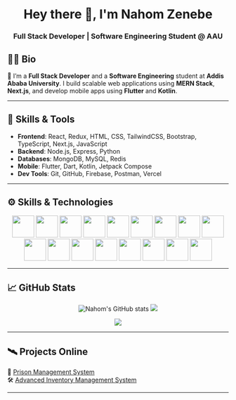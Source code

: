 <h1 align="center">Hey there 👋, I'm Nahom Zenebe</h1>
<h3 align="center">Full Stack Developer | Software Engineering Student @ AAU</h3>


## 👨‍💻 Bio
🚀 I’m a **Full Stack Developer** and a **Software Engineering** student at **Addis Ababa University**. I build scalable web applications using **MERN Stack**, **Next.js**, and develop mobile apps using **Flutter** and **Kotlin**.

---

## 🧠 Skills & Tools
- **Frontend**: React, Redux, HTML, CSS, TailwindCSS, Bootstrap, TypeScript, Next.js, JavaScript
- **Backend**: Node.js, Express, Python
- **Databases**: MongoDB, MySQL, Redis
- **Mobile**: Flutter, Dart, Kotlin, Jetpack Compose
- **Dev Tools**: Git, GitHub, Firebase, Postman, Vercel

---




## ⚙️ Skills & Technologies
<p align="center">
  <!-- Tech stack icons -->
  <img src="https://cdn.jsdelivr.net/gh/devicons/devicon/icons/javascript/javascript-original.svg" width="50"/>
  <img src="https://cdn.jsdelivr.net/gh/devicons/devicon/icons/react/react-original.svg" width="50"/>
  <img src="https://cdn.jsdelivr.net/gh/devicons/devicon/icons/redux/redux-original.svg" width="50"/>
  <img src="https://cdn.jsdelivr.net/gh/devicons/devicon/icons/html5/html5-original.svg" width="50"/>
  <img src="https://cdn.jsdelivr.net/gh/devicons/devicon/icons/css3/css3-original.svg" width="50"/>
  <img src="https://cdn.jsdelivr.net/gh/devicons/devicon/icons/bootstrap/bootstrap-original.svg" width="50"/>
  <img src="https://cdn.jsdelivr.net/gh/devicons/devicon/icons/typescript/typescript-original.svg" width="50"/>
  <img src="https://cdn.jsdelivr.net/gh/devicons/devicon/icons/nextjs/nextjs-original.svg" width="50"/>
  <img src="https://cdn.jsdelivr.net/gh/devicons/devicon/icons/nodejs/nodejs-original.svg" width="50"/>
  <img src="https://cdn.jsdelivr.net/gh/devicons/devicon/icons/python/python-original.svg" width="50"/>
  <img src="https://cdn.jsdelivr.net/gh/devicons/devicon/icons/mongodb/mongodb-original.svg" width="50"/>
  <img src="https://cdn.jsdelivr.net/gh/devicons/devicon/icons/flutter/flutter-original.svg" width="50"/>
  <img src="https://cdn.jsdelivr.net/gh/devicons/devicon/icons/firebase/firebase-plain.svg" width="50"/>
  <img src="https://cdn.jsdelivr.net/gh/devicons/devicon/icons/postman/postman-plain.svg" width="50"/>
  <img src="https://cdn.jsdelivr.net/gh/devicons/devicon/icons/git/git-original.svg" width="50"/>
  <img src="https://cdn.jsdelivr.net/gh/devicons/devicon/icons/kotlin/kotlin-original.svg" width="50"/>
  <img src="https://cdn.jsdelivr.net/gh/devicons/devicon/icons/c/c-original.svg" width="50"/>
</p>

---

## 📈 GitHub Stats 
<p align="center">
  <img src="https://github-readme-stats.vercel.app/api?username=nahom-zenebe&show_icons=true&count_private=true&theme=radical" alt="Nahom's GitHub stats" />
  <img src="https://github-readme-stats.vercel.app/api/top-langs/?username=nahom-zenebe&langs_count=10&layout=compact&theme=radical" />
</p>

<p align="center">
  <img src="https://github-readme-activity-graph.vercel.app/graph?username=nahom-zenebe&theme=react-dark&hide_border=true&area=true" />
</p>

---

## 🛰️ Projects Online
🚀 [Prison Management System](https://prison-managment-system.vercel.app)<br>
🛠 [Advanced Inventory Management System](https://advanced-inventory-management-system.vercel.app)

---









